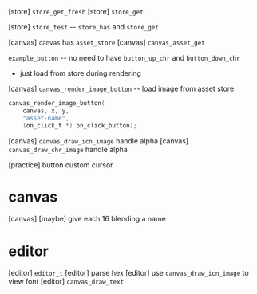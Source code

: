 [store] `store_get_fresh`
[store] `store_get`

[store] `store_test` -- `store_has` and `store_get`

[canvas] `canvas` has `asset_store`
[canvas] `canvas_asset_get`

`example_button` -- no need to have `button_up_chr` and `button_down_chr`

- just load from store during rendering

[canvas] `canvas_render_image_button` -- load image from asset store

```c
canvas_render_image_button(
    canvas, x, y,
    "asset-name",
    (on_click_t *) on_click_button);
```

[canvas] `canvas_draw_icn_image` handle alpha
[canvas] `canvas_draw_chr_image` handle alpha

[practice] button custom cursor

# canvas

[canvas] [maybe] give each 16 blending a name

# editor

[editor] `editor_t`
[editor] parse hex
[editor] use `canvas_draw_icn_image` to view font
[editor] `canvas_draw_text`
